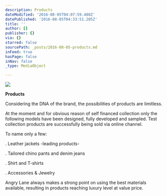```yaml
---
description: Products
dateModified: '2016-08-05T04:07:59.480Z'
datePublished: '2016-08-05T04:33:51.205Z'
title: ''
author: []
publisher: {}
via: {}
starred: false
sourcePath: _posts/2016-08-05-products.md
inFeed: true
hasPage: false
inNav: false
_type: MediaObject

---
```

![](https://the-grid-user-content.s3-us-west-2.amazonaws.com/743944b9-22fb-4aa0-8b96-e01d2f9b1ee9.jpg)

**Products**

Considering the DNA of the brand, the possibilities of products are limitless.

At the moment and for obvious reason of self financed collection only the following models have been designed, fully developed and sampled. Test collection products are successfully being sold via online channel.

To name only a few:

. Leather jackets -leading products-

. Tailored chino pants and denim jeans

. Shirt and T-shirts

. Accessories & Jewelry

Angry Lane always makes a strong point on using the best materials available, resulting in products reaching luxury level at value price.